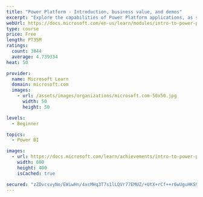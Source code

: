 ```yaml
---
title: "Power Platform - Introduction, business value, and demos"
excerpt: "Explore the capabilities of Power Platform applications, as seen in demonstrations and customer case studies."
webUrl: https://docs.microsoft.com/en-us/learn/modules/intro-to-power-platform-mba/
type: course
price: Free
length: PT35M
ratings:
  count: 3844
  average: 4.739334
heat: 50

provider:
  name: Microsoft Learn
  domain: microsoft.com
  images:
    - url: /assets/images/organizations/microsoft.com-50x50.jpg
      width: 50
      height: 50

levels:
  - Beginner

topics:
  - Power BI

images:
  - url: https://docs.microsoft.com/learn/achievements/intro-to-power-platform-social.png
    width: 800
    height: 400
    isCached: true

secured: "zZDvcsvyNo/EWiwHn/4xcMHq3T7s1lLQVr77EMUZ/+UtX+rCf++r6wUguHKS9USakUSF7vVqcVjFb81w1HM4g3YwcVBIkUyNT7krXOvTw6pjDch4Ymm40UhmtCzdDSZljUpUXJ3GdsEQa/Dn+pL9GESLQmNxXH3p8Fdu+YdcSCOm6foq/XzDl8YgO1klDzreTMIXVw3GBekO2Ntv4UePsTKJqw1Pla8SvwT3MDoyobLzT+3lfGHimQOfg5Oc7JymE2tP+3tPT3/wqSaj5L/J2GkEeqnId1ZJGBjFKkH0VDeaLK0gkR/NYEWFLvxz24gIz2d5Qfnj3i8C198tOHOgPjHKtnu2BoqF3dzJv6HABVpIhBxxXWdf82X2b15IUUywuwCHPkBS4/1RpIAaDwGYIXOG0LbwsCqxTdJBuIL9wc4=;smWJ489nI1nBce2dzL14LA=="
---
```


